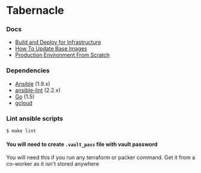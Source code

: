 # Tabernacle

### Docs

- [Build and Deploy for Infrastructure](docs/build_and_deploy.md)
- [How To Update Base Images](docs/base_images.md)
- [Production Environment From Scratch](docs/production.md)

### Dependencies

- [Ansible](http://docs.ansible.com/ansible/intro_installation.html#installation) (1.9.x)
- [ansible-lint](https://github.com/willthames/ansible-lint#setup) (2.2.x)
- [Go](https://golang.org/doc/install) (1.5)
- [gcloud](https://cloud.google.com/sdk/gcloud)

### Lint ansible scripts

    $ make lint

#### You will need to create `.vault_pass` file with vault password

You will need this if you run any terraform or packer command.
Get it from a co-worker as it isn't stored anywhere

